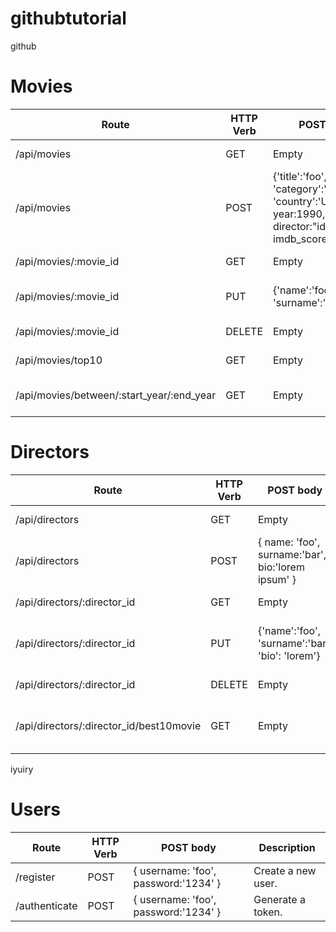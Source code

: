 # githubtutorial
github

# Movies

| Route | HTTP Verb   | POST body   | Description   |
| --- | --- | --- | --- |
| /api/movies | GET | Empty | List all movies. |
| /api/movies | POST | {'title':'foo', 'category':'bar', 'country':'Uzbekistan', year:1990, director:"id", imdb_score: 9.7 } | Create a new movie. |
| /api/movies/:movie_id | GET | Empty | Get a movie. |
| /api/movies/:movie_id | PUT | {'name':'foo', 'surname':'bar'} | Update a movie with new info. |
| /api/movies/:movie_id | DELETE | Empty | Delete a movie. |
| /api/movies/top10 | GET | Empty | Get the top 10 movies. |
| /api/movies/between/:start_year/:end_year | GET | Empty | Movies between two dates. |

# Directors

| Route | HTTP Verb   | POST body   | Description   |
| --- | --- | --- | --- |
| /api/directors | GET | Empty | List all directors. |
| /api/directors | POST | { name: 'foo', surname:'bar', bio:'lorem ipsum' } | Create a new director. |
| /api/directors/:director_id | GET | Empty | Get a director. |
| /api/directors/:director_id | PUT | {'name':'foo', 'surname':'bar', 'bio': 'lorem'} | Update a director with new info. |
| /api/directors/:director_id | DELETE | Empty | Delete a director. |
| /api/directors/:director_id/best10movie | GET | Empty | The director's top 10 films. |
iyuiry


# Users

| Route | HTTP Verb   | POST body   | Description   |
| --- | --- | --- | --- |
| /register | POST | { username: 'foo', password:'1234' } | Create a new user. |
| /authenticate | POST | { username: 'foo', password:'1234' } | Generate a token. |